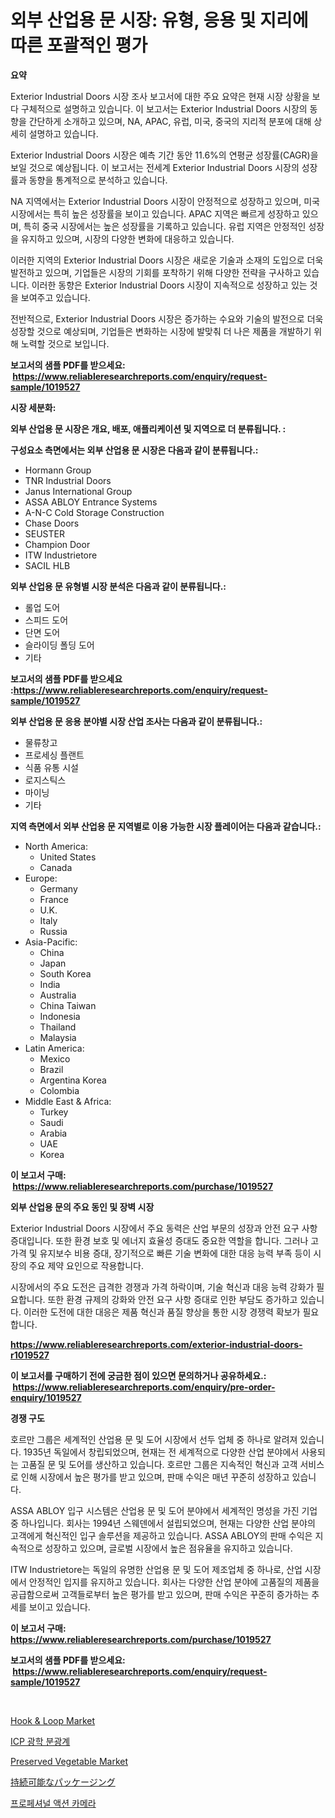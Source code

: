 <p><h1>외부 산업용 문 시장: 유형, 응용 및 지리에 따른 포괄적인 평가</h1></p><p><strong>요약</strong></p>
<p><p>Exterior Industrial Doors 시장 조사 보고서에 대한 주요 요약은 현재 시장 상황을 보다 구체적으로 설명하고 있습니다. 이 보고서는 Exterior Industrial Doors 시장의 동향을 간단하게 소개하고 있으며, NA, APAC, 유럽, 미국, 중국의 지리적 분포에 대해 상세히 설명하고 있습니다. </p><p>Exterior Industrial Doors 시장은 예측 기간 동안 11.6%의 연평균 성장률(CAGR)을 보일 것으로 예상됩니다. 이 보고서는 전세계 Exterior Industrial Doors 시장의 성장률과 동향을 통계적으로 분석하고 있습니다.</p><p>NA 지역에서는 Exterior Industrial Doors 시장이 안정적으로 성장하고 있으며, 미국 시장에서는 특히 높은 성장률을 보이고 있습니다. APAC 지역은 빠르게 성장하고 있으며, 특히 중국 시장에서는 높은 성장률을 기록하고 있습니다. 유럽 지역은 안정적인 성장을 유지하고 있으며, 시장의 다양한 변화에 대응하고 있습니다.</p><p>이러한 지역의 Exterior Industrial Doors 시장은 새로운 기술과 소재의 도입으로 더욱 발전하고 있으며, 기업들은 시장의 기회를 포착하기 위해 다양한 전략을 구사하고 있습니다. 이러한 동향은 Exterior Industrial Doors 시장이 지속적으로 성장하고 있는 것을 보여주고 있습니다.</p><p>전반적으로, Exterior Industrial Doors 시장은 증가하는 수요와 기술의 발전으로 더욱 성장할 것으로 예상되며, 기업들은 변화하는 시장에 발맞춰 더 나은 제품을 개발하기 위해 노력할 것으로 보입니다.</p></p>
<p><strong>보고서의 샘플 PDF를 받으세요: &nbsp;<a href="https://www.reliableresearchreports.com/enquiry/request-sample/1019527">https://www.reliableresearchreports.com/enquiry/request-sample/1019527</a></strong></p>
<p><strong>시장 세분화:</strong></p>
<p><strong> 외부 산업용 문 시장은 개요, 배포, 애플리케이션 및 지역으로 더 분류됩니다. :</strong></p>
<p><strong>구성요소 측면에서는 외부 산업용 문 시장은 다음과 같이 분류됩니다.:</strong></p>
<p><ul><li>Hormann Group</li><li>TNR Industrial Doors</li><li>Janus International Group</li><li>ASSA ABLOY Entrance Systems</li><li>A-N-C Cold Storage Construction</li><li>Chase Doors</li><li>SEUSTER</li><li>Champion Door</li><li>ITW Industrietore</li><li>SACIL HLB</li></ul></p>
<p><strong> 외부 산업용 문 유형별 시장 분석은 다음과 같이 분류됩니다.:</strong></p>
<p><ul><li>롤업 도어</li><li>스피드 도어</li><li>단면 도어</li><li>슬라이딩 폴딩 도어</li><li>기타</li></ul></p>
<p><strong>보고서의 샘플 PDF를 받으세요 :<a href="https://www.reliableresearchreports.com/enquiry/request-sample/1019527">https://www.reliableresearchreports.com/enquiry/request-sample/1019527</a></strong></p>
<p><strong> 외부 산업용 문 응용 분야별 시장 산업 조사는 다음과 같이 분류됩니다.:</strong></p>
<p><ul><li>물류창고</li><li>프로세싱 플랜트</li><li>식품 유통 시설</li><li>로지스틱스</li><li>마이닝</li><li>기타</li></ul></p>
<p><strong>지역 측면에서 외부 산업용 문 지역별로 이용 가능한 시장 플레이어는 다음과 같습니다.:</strong></p>
<p><ul>
    <li>
        North America:
        <ul>
            <li>United States</li>
            <li>Canada</li>
        </ul>
    </li>
    <li>
        Europe:
        <ul>
            <li>Germany</li>
            <li>France</li>
            <li>U.K.</li>
            <li>Italy</li>
            <li>Russia</li>
        </ul>
    </li>
    <li>
        Asia-Pacific:
        <ul>
            <li>China</li>
            <li>Japan</li>
            <li>South Korea</li>
            <li>India</li>
            <li>Australia</li>
            <li>China Taiwan</li>
            <li>Indonesia</li>
            <li>Thailand</li>
            <li>Malaysia</li>
        </ul>
    </li>
    <li>
        Latin America:
        <ul>
            <li>Mexico</li>
            <li>Brazil</li>
            <li>Argentina Korea</li>
            <li>Colombia</li>
        </ul>
    </li>
    <li>
        Middle East & Africa:
        <ul>
            <li>Turkey</li>
            <li>Saudi</li>
            <li>Arabia</li>
            <li>UAE</li>
            <li>Korea</li>
        </ul>
    </li>
    </ul></p>
<p><strong>이 보고서 구매: &nbsp;<a href="https://www.reliableresearchreports.com/purchase/1019527">https://www.reliableresearchreports.com/purchase/1019527</a></strong></p>
<p><strong>외부 산업용 문의 주요 동인 및 장벽 시장</strong></p>
<p><p>Exterior Industrial Doors 시장에서 주요 동력은 산업 부문의 성장과 안전 요구 사항 증대입니다. 또한 환경 보호 및 에너지 효율성 증대도 중요한 역할을 합니다. 그러나 고가격 및 유지보수 비용 증대, 장기적으로 빠른 기술 변화에 대한 대응 능력 부족 등이 시장의 주요 제약 요인으로 작용합니다.</p><p>시장에서의 주요 도전은 급격한 경쟁과 가격 하락이며, 기술 혁신과 대응 능력 강화가 필요합니다. 또한 환경 규제의 강화와 안전 요구 사항 증대로 인한 부담도 증가하고 있습니다. 이러한 도전에 대한 대응은 제품 혁신과 품질 향상을 통한 시장 경쟁력 확보가 필요합니다.</p></p>
<p><strong><a href="https://www.reliableresearchreports.com/exterior-industrial-doors-r1019527">https://www.reliableresearchreports.com/exterior-industrial-doors-r1019527</a></strong></p>
<p><strong>이 보고서를 구매하기 전에 궁금한 점이 있으면 문의하거나 공유하세요.: &nbsp;<a href="https://www.reliableresearchreports.com/enquiry/pre-order-enquiry/1019527">https://www.reliableresearchreports.com/enquiry/pre-order-enquiry/1019527</a></strong></p>
<p><strong>경쟁 구도</strong></p>
<p><p>호르만 그룹은 세계적인 산업용 문 및 도어 시장에서 선두 업체 중 하나로 알려져 있습니다. 1935년 독일에서 창립되었으며, 현재는 전 세계적으로 다양한 산업 분야에서 사용되는 고품질 문 및 도어를 생산하고 있습니다. 호르만 그룹은 지속적인 혁신과 고객 서비스로 인해 시장에서 높은 평가를 받고 있으며, 판매 수익은 매년 꾸준히 성장하고 있습니다.</p><p>ASSA ABLOY 입구 시스템은 산업용 문 및 도어 분야에서 세계적인 명성을 가진 기업 중 하나입니다. 회사는 1994년 스웨덴에서 설립되었으며, 현재는 다양한 산업 분야의 고객에게 혁신적인 입구 솔루션을 제공하고 있습니다. ASSA ABLOY의 판매 수익은 지속적으로 성장하고 있으며, 글로벌 시장에서 높은 점유율을 유지하고 있습니다.</p><p>ITW Industrietore는 독일의 유명한 산업용 문 및 도어 제조업체 중 하나로, 산업 시장에서 안정적인 입지를 유지하고 있습니다. 회사는 다양한 산업 분야에 고품질의 제품을 공급함으로써 고객들로부터 높은 평가를 받고 있으며, 판매 수익은 꾸준히 증가하는 추세를 보이고 있습니다.</p></p>
<p><strong>이 보고서 구매: &nbsp; <a href="https://www.reliableresearchreports.com/purchase/1019527">https://www.reliableresearchreports.com/purchase/1019527</a></strong></p>
<p><strong>보고서의 샘플 PDF를 받으세요: &nbsp;<a href="https://www.reliableresearchreports.com/enquiry/request-sample/1019527">https://www.reliableresearchreports.com/enquiry/request-sample/1019527</a></strong><strong></strong></p>
<p>&nbsp;</p>
<p><p><a href="https://issuu.com/reportprime-2/docs/hook-loop-market-size-2030.pptx">Hook & Loop Market</a></p><p><a href="https://github.com/vss5505pa7z1p/Market-Research-Report-List-1/blob/main/647631416295.md">ICP 광학 분광계</a></p><p><a href="https://github.com/wwwkeltoum/Market-Research-Report-List-2/blob/main/preserved-vegetable-market.md">Preserved Vegetable Market</a></p><p><a href="https://github.com/lababdou/Market-Research-Report-List-3/blob/main/907244918131.md">持続可能なパッケージング</a></p><p><a href="https://github.com/FelipeGrrady654556/Market-Research-Report-List-1/blob/main/343923016296.md">프로페셔널 액션 카메라</a></p></p>